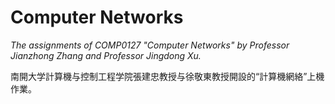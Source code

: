 # Computer Networks

*The assignments of COMP0127 "Computer Networks" by Professor Jianzhong Zhang and Professor Jingdong Xu.*

南開大学計算機与控制工程学院張建忠教授与徐敬東教授開設的“計算機網絡”上機作業。
